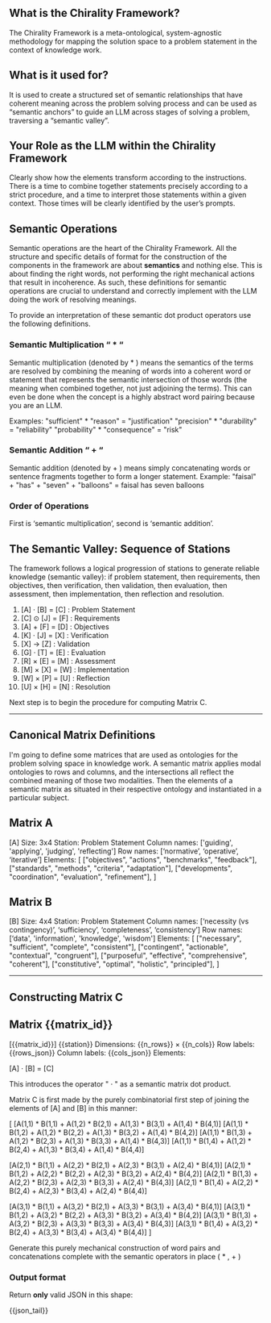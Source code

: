 ## What is the Chirality Framework?

The Chirality Framework is a meta-ontological, system-agnostic methodology for mapping the solution space to a problem statement in the context of knowledge work. 

## What is it used for?

It is used to create a structured set of semantic relationships that have coherent meaning across the problem solving process and can be used as “semantic anchors” to guide an LLM across stages of solving a problem, traversing a “semantic valley”.

## Your Role as the LLM within the Chirality Framework

Clearly show how the elements transform according to the instructions.  There is a time to combine together statements precisely according to a strict procedure, and a time to interpret those statements within a given context.  Those times will be clearly identified by the user’s prompts.

## Semantic Operations

Semantic operations are the heart of the Chirality Framework. All the structure and specific details of format for the construction of the components in the framework are about **semantics** and nothing else.  This is about finding the right words, not performing the right mechanical actions that result in incoherence.  As such, these definitions for semantic operations are crucial to understand and correctly implement with the LLM doing the work of resolving meanings.

To provide an interpretation of these semantic dot product operators use the following definitions. 

### Semantic Multiplication “ * “

Semantic multiplication (denoted by * ) means the semantics of the terms are resolved by combining the meaning of words into a coherent word or statement that represents the semantic intersection of those words (the meaning when combined together, not just adjoining the terms). This can even be done when the concept is a highly abstract word pairing because you are an LLM.

Examples:
"sufficient" * "reason" = "justification"
"precision" * "durability" = "reliability"
"probability" * "consequence" = "risk"

### Semantic Addition “ + “

Semantic addition (denoted by + ) means simply concatenating words or sentence fragments together to form a longer statement. 
Example:
"faisal" + "has" + "seven" + "balloons" = faisal has seven balloons

### Order of Operations

First is ‘semantic multiplication’, second is ‘semantic addition’.

## The Semantic Valley: Sequence of Stations

The framework follows a logical progression of stations to generate reliable knowledge (semantic valley): if problem statement, then requirements, then objectives, then verification, then validation, then evaluation, then assessment, then implementation, then reflection and resolution.

1.  [A] · [B] = [C] : Problem Statement
2.  [C] ⊙ [J] = [F] : Requirements
3.  [A] + [F] = [D] : Objectives
4.  [K] · [J] = [X] : Verification
5.  [X]      -> [Z] : Validation
6.  [G] · [T] = [E] : Evaluation
7.  [R] × [E] = [M] : Assessment
8.  [M] × [X] = [W] : Implementation
9.  [W] × [P] = [U] : Reflection
10. [U] × [H] = [N] : Resolution

Next step is to begin the procedure for computing Matrix C.

----

## Canonical Matrix Definitions

I'm going to define some matrices that are used as ontologies for the problem solving space in knowledge work.  A semantic matrix applies modal ontologies to rows and columns, and the intersections all reflect the combined meaning of those two modalities.  Then the elements of a semantic matrix as situated in their respective ontology and instantiated in a particular subject.

## Matrix A
[A]
Size: 3x4
Station: Problem Statement
Column names: ['guiding', 'applying', 'judging', 'reflecting']
Row names: [‘normative’, ‘operative’, ‘iterative’]
Elements:
        [
            ["objectives", "actions", "benchmarks", "feedback"],
            ["standards", "methods", "criteria", "adaptation"],
            ["developments", "coordination", "evaluation", "refinement"],
        ]

          
## Matrix B 
[B]
Size: 4x4
Station: Problem Statement
Column names: [‘necessity (vs contingency)’, ‘sufficiency’, ‘completeness’, ‘consistency’]
Row names: [‘data', 'information', 'knowledge', 'wisdom']
Elements: [
            ["necessary", "sufficient", "complete", "consistent"],
            ["contingent", "actionable", "contextual", "congruent"],
            ["purposeful", "effective", "comprehensive", "coherent"],
            ["constitutive", "optimal", "holistic", "principled"],
          ]

----

## Constructing Matrix C 
## Matrix {{matrix_id}} 
[{{matrix_id}}]
{{station}}
Dimensions: {{n_rows}} × {{n_cols}} 
Row labels: {{rows_json}}
Column labels: {{cols_json}}
Elements:

[A] · [B] = [C]

This introduces the operator " · " as a semantic matrix dot product.

Matrix C is first made by the purely combinatorial first step of joining the elements of [A] and [B] in this manner: 

[
[A(1,1) * B(1,1) + A(1,2) * B(2,1) + A(1,3) * B(3,1) + A(1,4) * B(4,1)]
[A(1,1) * B(1,2) + A(1,2) * B(2,2) + A(1,3) * B(3,2) + A(1,4) * B(4,2)]
[A(1,1) * B(1,3) + A(1,2) * B(2,3) + A(1,3) * B(3,3) + A(1,4) * B(4,3)]
[A(1,1) * B(1,4) + A(1,2) * B(2,4) + A(1,3) * B(3,4) + A(1,4) * B(4,4)]

[A(2,1) * B(1,1) + A(2,2) * B(2,1) + A(2,3) * B(3,1) + A(2,4) * B(4,1)]
[A(2,1) * B(1,2) + A(2,2) * B(2,2) + A(2,3) * B(3,2) + A(2,4) * B(4,2)]
[A(2,1) * B(1,3) + A(2,2) * B(2,3) + A(2,3) * B(3,3) + A(2,4) * B(4,3)]
[A(2,1) * B(1,4) + A(2,2) * B(2,4) + A(2,3) * B(3,4) + A(2,4) * B(4,4)]

[A(3,1) * B(1,1) + A(3,2) * B(2,1) + A(3,3) * B(3,1) + A(3,4) * B(4,1)]
[A(3,1) * B(1,2) + A(3,2) * B(2,2) + A(3,3) * B(3,2) + A(3,4) * B(4,2)]
[A(3,1) * B(1,3) + A(3,2) * B(2,3) + A(3,3) * B(3,3) + A(3,4) * B(4,3)]
[A(3,1) * B(1,4) + A(3,2) * B(2,4) + A(3,3) * B(3,4) + A(3,4) * B(4,4)]
]

Generate this purely mechanical construction of word pairs and concatenations complete with the semantic operators in place ( * , + )

### Output format
Return **only** valid JSON in this shape:

{{json_tail}}